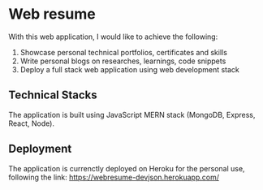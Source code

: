 # Web resume

With this web application, I would like to achieve the following:

1. Showcase personal technical portfolios, certificates and skills
2. Write personal blogs on researches, learnings, code snippets
3. Deploy a full stack web application using web development stack

## Technical Stacks

The application is built using JavaScript MERN stack (MongoDB, Express, React, Node).

## Deployment

The application is currenctly deployed on Heroku for the personal use, following the link: https://webresume-devjson.herokuapp.com/
